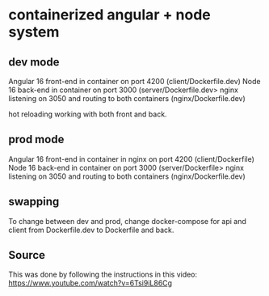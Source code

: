 # containerized angular + node system

## dev mode

Angular 16 front-end in container on port 4200 (client/Dockerfile.dev)
Node 16 back-end in container on port 3000 (server/Dockerfile.dev>
nginx listening on 3050 and routing to both containers (nginx/Dockerfile.dev)

hot reloading working with both front and back.

## prod mode

Angular 16 front-end in container in nginx on port 4200 (client/Dockerfile)
Node 16 back-end in container on port 3000 (server/Dockerfile>
nginx listening on 3050 and routing to both containers (nginx/Dockerfile.dev)

## swapping

To change between dev and prod, change docker-compose for api and client from Dockerfile.dev to Dockerfile and back.

## Source

This was done by following the instructions in this video:
https://www.youtube.com/watch?v=6Tsi9iL86Cg
